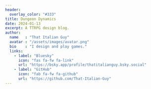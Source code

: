 ```yaml
---
header:
  overlay_color: "#333"
title: Dungeon Dynamics
date: 2024-01-13
excerpt: A TTRPG design blog.
author:
  name   : "That Italian Guy"
  avatar : "/assets/images/avatar.png"
  bio    : "I design and play games."
  links:
    - label: "Bluesky"
      icon: "fas fa-fw fa-link"
      url: "https://bsky.app/profile/thatitalianguy.bsky.social"
    - label: "GitHub"
      icon: "fab fa-fw fa-github"
      url: "https://github.com/That-Italian-Guy"
---
```


